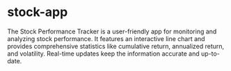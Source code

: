 # stock-app
The Stock Performance Tracker is a user-friendly app for monitoring and analyzing stock performance. It features an interactive line chart and provides comprehensive statistics like cumulative return, annualized return, and volatility. Real-time updates keep the information accurate and up-to-date.
